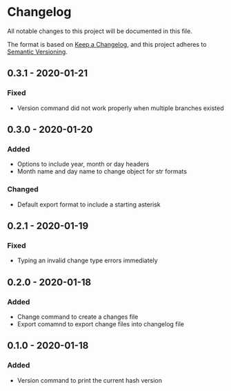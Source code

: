 # Changelog
All notable changes to this project will be documented in this file.

The format is based on [Keep a Changelog](https://keepachangelog.com/en/1.0.0/),
and this project adheres to [Semantic Versioning](https://semver.org/spec/v2.0.0.html).

## 0.3.1 - 2020-01-21
### Fixed
* Version command did not work properly when multiple branches existed

## 0.3.0 - 2020-01-20
### Added
* Options to include year, month or day headers
* Month name and day name to change object for str formats
### Changed
* Default export format to include a starting asterisk

## 0.2.1 - 2020-01-19
### Fixed
* Typing an invalid change type errors immediately

## 0.2.0 - 2020-01-18
### Added
* Change command to create a changes file
* Export comamnd to export change files into changelog file

## 0.1.0 - 2020-01-18
### Added
* Version command to print the current hash version
